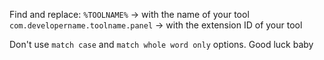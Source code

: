 Find and replace:
`%TOOLNAME%` -> with the name of your tool
`com.developername.toolname.panel` -> with the extension ID of your tool

Don't use `match case` and `match whole word only` options.
Good luck baby